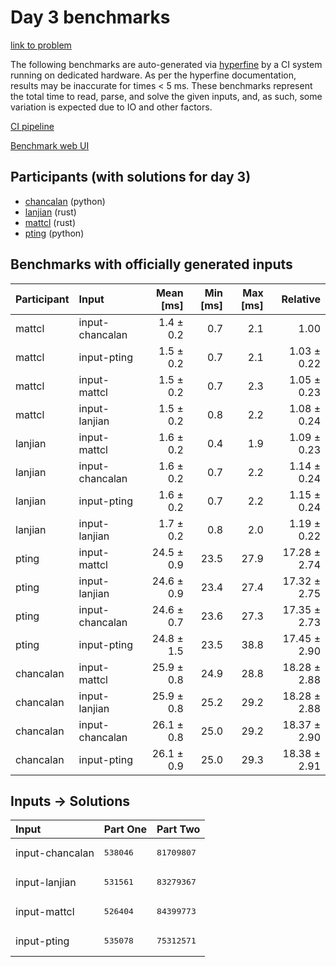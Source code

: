 # Day 3 benchmarks

[link to problem](https://adventofcode.com/2023/day/3)

The following benchmarks are auto-generated via
[hyperfine](https://github.com/sharkdp/hyperfine) by a CI system running on
dedicated hardware. As per the hyperfine documentation, results may be
inaccurate for times < 5 ms. These benchmarks represent the total time to read,
parse, and solve the given inputs, and, as such, some variation is expected due
to IO and other factors.

[CI pipeline](http://ci.papercode.net:8080/teams/main/pipelines/aoc2023)

[Benchmark web UI](https://aoc.ancalagon.black)


## Participants (with solutions for day 3)

- [chancalan](https://github.com/chancalan/aoc2023) (python)
- [lanjian](https://github.com/lanjian/aoc-2023) (rust)
- [mattcl](https://github.com/mattcl/aoc2023) (rust)
- [pting](https://github.com/pting/aoc2023) (python)


## Benchmarks with officially generated inputs

| Participant | Input | Mean [ms] | Min [ms] | Max [ms] | Relative |
|:---|:---|---:|---:|---:|---:|
| mattcl | input-chancalan | 1.4 ± 0.2 | 0.7 | 2.1 | 1.00 |
| mattcl | input-pting | 1.5 ± 0.2 | 0.7 | 2.1 | 1.03 ± 0.22 |
| mattcl | input-mattcl | 1.5 ± 0.2 | 0.7 | 2.3 | 1.05 ± 0.23 |
| mattcl | input-lanjian | 1.5 ± 0.2 | 0.8 | 2.2 | 1.08 ± 0.24 |
| lanjian | input-mattcl | 1.6 ± 0.2 | 0.4 | 1.9 | 1.09 ± 0.23 |
| lanjian | input-chancalan | 1.6 ± 0.2 | 0.7 | 2.2 | 1.14 ± 0.24 |
| lanjian | input-pting | 1.6 ± 0.2 | 0.7 | 2.2 | 1.15 ± 0.24 |
| lanjian | input-lanjian | 1.7 ± 0.2 | 0.8 | 2.0 | 1.19 ± 0.22 |
| pting | input-mattcl | 24.5 ± 0.9 | 23.5 | 27.9 | 17.28 ± 2.74 |
| pting | input-lanjian | 24.6 ± 0.9 | 23.4 | 27.4 | 17.32 ± 2.75 |
| pting | input-chancalan | 24.6 ± 0.7 | 23.6 | 27.3 | 17.35 ± 2.73 |
| pting | input-pting | 24.8 ± 1.5 | 23.5 | 38.8 | 17.45 ± 2.90 |
| chancalan | input-mattcl | 25.9 ± 0.8 | 24.9 | 28.8 | 18.28 ± 2.88 |
| chancalan | input-lanjian | 25.9 ± 0.8 | 25.2 | 29.2 | 18.28 ± 2.88 |
| chancalan | input-chancalan | 26.1 ± 0.8 | 25.0 | 29.2 | 18.37 ± 2.90 |
| chancalan | input-pting | 26.1 ± 0.9 | 25.0 | 29.3 | 18.38 ± 2.91 |


## Inputs -> Solutions

| Input | Part One | Part Two |
|:---|:---|:---|
|input-chancalan|<pre>538046</pre>|<pre>81709807</pre>|
|input-lanjian|<pre>531561</pre>|<pre>83279367</pre>|
|input-mattcl|<pre>526404</pre>|<pre>84399773</pre>|
|input-pting|<pre>535078</pre>|<pre>75312571</pre>|